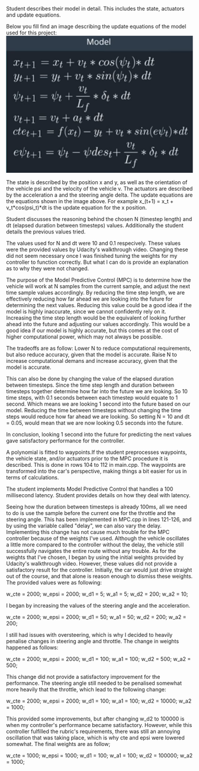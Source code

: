 Student describes their model in detail. This includes the state, actuators and update equations.

Below you fill find an image describing the update equations of the model used for this project:
![alt text](https://github.com/R-EM/CarND-MPC-Project/blob/master/MPC_model.png)

The state is described by the position x and y, as well as the orientation of the vehicle psi and the velocity of the vehicle v.
The actuators are described by the acceleration a and the steering angle delta.
The update equations are the equations shown in the image above. For example x_(t+1) = x_t + v_t*cos(psi_t)*dt is the update equation for the x position.



Student discusses the reasoning behind the chosen N (timestep length) and dt (elapsed duration between timesteps) values. Additionally the student details the previous values tried.

The values used for N and dt were 10 and 0.1 respecively. These values were the provided values by Udacity's walkthrough video. Changing these did not seem necessary once I was finished tuning the weights for my controller to function correctly. But what I can do is provide an explanation as to why they were not changed. 

The purpose of the Model Predictive Control (MPC) is to determine how the vehicle will work at N samples from the current sample, and adjust the next time sample values accordingly. By reducing the time step length, we are effectively reducing how far ahead we are looking into the future for determining the next values. Reducing this value could be a good idea if the model is highly inaccurate, since we cannot confidently rely on it. Increasing the time step length would be the equivalent of looking further ahead into the future and adjusting our values accordingly. This would be a good idea if our model is highly accurate, but this comes at the cost of higher computational power, which may not always be possible. 

The tradeoffs are as follow:
  Lower N to reduce computational requirements, but also reduce accuracy, given that the model is accurate.
  Raise N to increase computational demans and increase accuracy, given that the model is accurate.

This can also be done by changing the value of the elapsed duration between timesteps. Since the time step length and duration between timesteps together determine how far into the future we are looking. So 10 time steps, with 0.1 seconds between each timestep would equate to 1 second. Which means we are looking 1 second into the future based on our model. Reducing the time between timesteps without changing the time steps would reduce how far ahead we are looking. So setting N = 10 and dt = 0.05, would mean that we are now looking 0.5 seconds into the future.

In conclusion, looking 1 second into the future for predicting the next values gave satisfactory performance for the controller.



A polynomial is fitted to waypoints.If the student preprocesses waypoints, the vehicle state, and/or actuators prior to the MPC procedure it is described.
This is done in rows 104 to 112 in main.cpp. The waypoints are transformed into the car's perspective, making things a bit easier for us in terms of calculations.




The student implements Model Predictive Control that handles a 100 millisecond latency. Student provides details on how they deal with latency.

Seeing how the duration between timesteps is already 100ms, all we need to do is use the sample before the current one for the throttle and the steering angle. This has been implemented in MPC.cpp in lines 121-126, and by using the variable called "delay", we can also vary the delay. Implementing this change has not cause much trouble for the MPC controller because of the weights I've used. Although the vehicle oscillates a little more compared to the controller without the delay, the vehicle still successfully navigates the entire route without any trouble. As for the weights that I've chosen, I began by using the initial weights provided by Udacity's walkthrough video. However, these values did not provide a satisfactory result for the controller. Initially, the car would just drive straight out of the course, and that alone is reason enough to dismiss these weights. The provided values were as following:

w_cte = 2000;
w_epsi = 2000;
w_d1 = 5;
w_a1 = 5;
w_d2 = 200;
w_a2 = 10;

I began by increasing the values of the steering angle and the acceleration.

w_cte = 2000;
w_epsi = 2000;
w_d1 = 50;
w_a1 = 50;
w_d2 = 200;
w_a2 = 200;

I still had issues with oversteering, which is why I decided to heavily penalise changes in steering angle and throttle. The change in weights happened as follows:

w_cte = 2000;
w_epsi = 2000;
w_d1 = 100;
w_a1 = 100;
w_d2 = 500;
w_a2 = 500;

This change did not provide a satisfactory improvement for the performance. The steering angle still needed to be penalised somewhat more heavily that the throttle, which lead to the following change:

w_cte = 2000;
w_epsi = 2000;
w_d1 = 100;
w_a1 = 100;
w_d2 = 10000;
w_a2 = 1000;

This provided some improvements, but after changing w_d2 to 100000 is when my controller's performance became satisfactory. However, while this controller fulfilled the rubric's requirements, there was still an annoying oscillation that was taking place, which is why cte and epsi were lowered somewhat. The final weights are as follow;

w_cte = 1000;
w_epsi = 1000;
w_d1 = 100;
w_a1 = 100;
w_d2 = 100000;
w_a2 = 1000;
